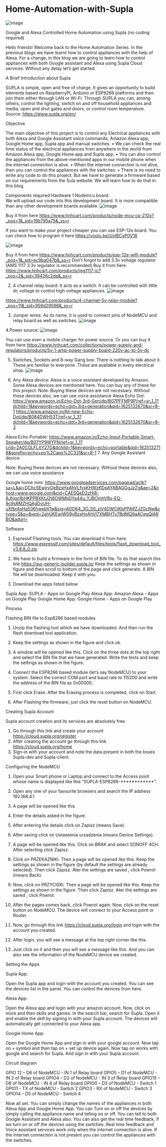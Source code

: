 # Home-Automation-with-Supla

![image](https://user-images.githubusercontent.com/79988029/148890174-67d13927-a5e8-4a9f-a563-173e729fbde0.png)

 

Google and Alexa Controlled Home Automation using Supla (no coding required)

Hello friends! Welcome back to the Home Automation Series. In the previous blogs we have learnt how to control appliances with the help of Alexa. For a change, in this blog we are going to learn how to control appliances with both Google assistant and Alexa using Supla Cloud services.
Without any delay let’s get started.
 
A Brief Introduction about Supla

SUPLA is simple, open and free of charge. It gives an opportunity to build elements based on RaspberryPI, Arduino or ESP8266 platforms and then join them either through LAN or Wi-Fi. Through SUPLA you can, among others, control the lighting, switch on and off household appliances and media, open and shut gates and doors, or control room temperature. 
Source:  https://www.supla.org/en/

Objective

The main objective of this project is to control any Electrical appliances with both Alexa and Google Assistant voice commands, Amazon Alexa app, Google Home app, Supla app and manual switches.
•	We can check the real time status of the electrical appliances from anywhere in the world from Amazon Alexa app, Google Home app and Supla app.
•	You can also control the appliances from the above-mentioned apps in our mobile phone when the internet connection is alive.
•	When the internet connection is not alive, then you can control the appliances with the switches.
•	There is no need to write any code to do this project. But we have to generate a firmware based on our requirements from the Sula website. We will learn how to do that in this blog.


Components required
Hardware
1.Nodemcu board:  
                                        We will upload our code into this development board. It is more compatible than any other development boards available. 
 ![image](https://user-images.githubusercontent.com/79988029/148890211-c661faf7-45fe-485b-883b-c11fb72acf09.png)

Buy it from here 
 https://www.hnhcart.com/products/node-mcu-cp-210x?_pos=1&_sid=16b795a75&_ss=r 
                                                                                  
If you want to make your project cheaper you can use ESP-12e board. You can check how to program it here
 https://youtu.be/UxIBCyP0V18

![image](https://user-images.githubusercontent.com/79988029/148890232-2b56066b-8a93-4171-bd30-8fcac4ea5536.png)

 
Buy it from here
 https://www.hnhcart.com/products/esp-12e-wifi-module?_pos=1&_sid=ec9ba047b&_ss=r
Don’t forgot to add 3.3v voltage regulator (AMS 1117 3.3v regulator is recommended)
Buy it from here
https://www.hnhcart.com/products/reg1117-ic?_pos=2&_sid=39426c2de&_ss=r

2. 4 channel relay board:
                                         It acts as a switch. It can be controlled with little dc voltage to control high voltage appliances. 
 ![image](https://user-images.githubusercontent.com/79988029/148890252-dfa66f90-dac0-48ca-80cb-122de9f5d6b7.png)

https://www.hnhcart.com/products/4-channel-5v-relay-module?_pos=11&_sid=959d29598&_ss=r

3. Jumper wires:
                                        As its name, it is used to connect pins of NodeMCU and relay board as well as switches.
 ![image](https://user-images.githubusercontent.com/79988029/148890267-c4d3436c-36ec-4569-b5be-ac34e2daa099.png)

4.Power source:
 ![image](https://user-images.githubusercontent.com/79988029/148890278-5b6b0f62-f16c-4d5a-83e3-9dfc1a6f01dd.png)

You can use even a mobile charger for power source.
Or you can buy it from here
https://www.hnhcart.com/collections/power-supply-and-regulators/products/5v-1-amp-power-supply-board-220v-ac-to-5v-dc

5. Switches, Sockets and 8-way Gang box:
                                        There is nothing to talk about it. These are familiar to everyone. These are available in every electrical shop.
     ![image](https://user-images.githubusercontent.com/79988029/148890295-2eef4fc1-7037-4cee-af30-f9bc45ab75d6.png)

6. Any Alexa device: 
                                      Alexa is a voice assistant developed by Amazon.
                Some Alexa devices are mentioned here. You can buy any of these for this project:
Note: Buying these devices are not necessary. Without these devices also, we can use voice assistance 
Alexa Echo Dot:
https://www.amazon.in/Echo-Dot-3rd-Gen/dp/B07PFFMP9P/ref=sr_1_1?dchild=1&keywords=echo+dot+3rd+generation&qid=1625132670&sr=8-1
https://www.amazon.in/All-new-Echo-Dot/dp/B084DWH53T/ref=sr_1_3?dchild=1&keywords=echo+dot+3rd+generation&qid=1625132670&sr=8-3


Alexa Echo Portable:
https://www.amazon.in/Echo-Input-Portable-Smart-Speaker/dp/B07YP9WYFN/ref=sr_1_1?crid=2A0CGLFLXY27G&dchild=1&keywords=echo+portable&qid=1625132718&sprefix=echo+po%2Caps%2C331&sr=8-1
7. Any Google Assistant device:
    
 Note: Buying these devices are not necessary. Without these devices also, we can use voice assistance 

Google home mini:
https://www.googleadservices.com/pagead/aclk?sa=L&ai=DChcSEwjrvOeBzsHxAhVLfysKHWzKDpAYABAGGgJzZg&ae=2&ohost=www.google.com&cid=CAESQeD2zHi8-8Jhjgn1bHKPPBXKtJ2t6OWMbDYa44u_YJBOmhVBx-EQ-9c9sRMZHQAgDvUH-uXfbrAsHa536hwebV1w&sig=AOD64_3O_S0_ziV4DWCtKbPPAlfZJZGcNw&ctype=5&q=&ved=2ahUKEwjW09yBzsHxAhVI7XMBHTy7BdMQ9aACegQIARBO&adurl=

Software

1.	Espressif Flashing tools. You can download it from here.
https://www.espressif.com/sites/default/files/tools/flash_download_tool_v3.8.8_0.zip
2.	 We have to build a firmware in the form of BIN file. To do that search this link https://gui-generic-builder.supla.io/
Keep the settings as shown in figure and then scroll to bottom of the page and click generate. A BIN file will be downloaded. Keep it with you.

                   
                                                 
3.	Download the apps listed below

Supla App: SUPLA - Apps on Google Play
Alexa App: Amazon Alexa - Apps on Google Play
Google Home App: Google Home - Apps on Google Play

Process

Flashing BIN file to Esp8266 based modules

1.	Unzip the flashing tool which we have downloaded. And then run the flash download tool application.
                     

2.	Keep the settings as shown in the figure and click ok.

                                          

3.	A window will be opened like this. Click on the three dots at the top right and select the BIN file that we have generated. Write the texts and keep the settings as shown in the figure.
      

4.	Connect the ESP8266 based module (let’s say NodeMCU) to your system. Select the correct COM port and baud rate to 115200 and write the address of the BIN file as 0x00000. 
5.	First click Erase. After the Erasing process is completed, click on Start.
6.	After Flashing the firmware, just click the reset button on NodeMCU.

Creating Supla Account

Supla account creation and its services are absolutely free. 
1.	Go through this link and create your account
                    https://cloud.supla.org/register
2.	After creating the account go through this link 
                    https://cloud.supla.org/home
3.	Sign-in with your account and note the data present in both the boxes Supla-dev and Supla-client.

Configuring the NodeMCU

1.	Open your Smart phone or Laptop and connect to the Access point whose name is displayed like this “SUPLA-ESP8266-************”.
2.	Open any one of your favourite browsers and search the IP address 192.168.4.1
3.	A page will be opened like this
                                
4.	Enter the details asked in the figure.
5.	After entering the details click on Zapisz (means Save).
                                

6.	After saving click on Ustawienia urzadzenia (means Device Settings).
7.	A page will be opened like this. Click on BRAK and select SONOFF 4CH. After selecting click Zapisz.
                       

8.	Click on PRZEKAZNIKI. Then a page will be opened like this. Keep the settings as shown in the figure (by default the settings are already selected). Then click Zapisz. Ater the settings are saved , click Powrot (means Back).                                                             
                                                     

9.	Now, click on PRZYCISKI. Then a page will be opened like this. Keep the settings as shown in the figure. Then click Zapisz. Ater the settings are saved , click Powrot.

  

10.	After the pages comes back, click Powrot again. Now, click on the reset button on NodeMCU. The device will connect to your Access point or Router. 
11.	Now, go through this link 
https://cloud.supla.org/login
and login with the account you created.

12.	After login, you will see a message at the top right corner like this. 
 
13.	Just click on it and then you will see a message like this. And you can also see the information of the NodeMCU device we created.
 

Setting the Apps

Supla App:

Open the Supla app and login with the account you created. You can see the devices list in the panel. You can control the devices from here.
                                                             
Alexa App:

Open the Alexa app and login with your amazon account. Now, click on more and then skills and games. In the search bar, search for Supla. Open it and enable the skill by signing in with your Supla account. The devices will automatically get connected to your Alexa app.
                               
                                                        


Google Home App:

Open the Google Home App and sign in with your google account. Now tap on + symbol and then tap on + set up device again. Now tap on works with google and search for Supla. And sign in with your Supla account.

                        
	               

Circuit diagram

GPIO 12   – D6 of NodeMCU        -         IN 1 of Relay board
GPIO5      – D1 of NodeMCU        -         IN 2 of Relay board
GPIO4      – D2 of NodeMCU        -         IN 3 of Relay board
GPIO15    – D8 of NodeMCU        -         IN 4 of Relay board
GPIO0      – D3 of NodeMCU        -         Switch 1
GPIO1       - TX of NodeMCU        -         Switch 2
GPIO3       - RX of NodeMCU        -         Switch 3
GPIO14    – D5 of NodeMCU        -         Switch 4

 
Now all set. You can simply change the names of the appliances in both Alexa App and Google Home App. You can Turn on or off the devices by simply calling the appliance name and telling on or off. You can tell to both Google Assistant and Alexa also. You can also get the real time feedback, if we turn on or off the devices using the switches. Real time feedback and Voice assistant services work only when the internet connection is alive. If the Internet connection is not present you can control the appliances with the switches.


